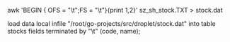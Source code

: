 awk 'BEGIN { OFS = "\t";FS = "\t"}{print $1,$2}' sz_sh_stock.TXT > stock.dat

load data local infile "/root/go-projects/src/droplet/stock.dat" into table stocks fields terminated by "\t" (code, name);
